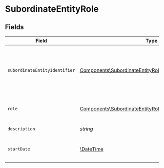 # SubordinateEntityRole


## Fields

| Field                                                                                                                                      | Type                                                                                                                                       | Required                                                                                                                                   | Description                                                                                                                                |
| ------------------------------------------------------------------------------------------------------------------------------------------ | ------------------------------------------------------------------------------------------------------------------------------------------ | ------------------------------------------------------------------------------------------------------------------------------------------ | ------------------------------------------------------------------------------------------------------------------------------------------ |
| `subordinateEntityIdentifier`                                                                                                              | [Components\SubordinateEntityRoleSubordinateEntityIdentifier](../../Models/Components/SubordinateEntityRoleSubordinateEntityIdentifier.md) | :heavy_check_mark:                                                                                                                         | Identyfikator podmiotu podrzędnego.<br/>\| Type \| Value \|<br/>\| --- \| --- \|<br/>\| Nip \| 10 cyfrowy numer NIP \|                     |
| `role`                                                                                                                                     | [Components\SubordinateEntityRoleType](../../Models/Components/SubordinateEntityRoleType.md)                                               | :heavy_check_mark:                                                                                                                         | Typ roli - powiązania z podmiotem nadrzędnym.                                                                                              |
| `description`                                                                                                                              | *string*                                                                                                                                   | :heavy_check_mark:                                                                                                                         | Opis powiązania.                                                                                                                           |
| `startDate`                                                                                                                                | [\DateTime](https://www.php.net/manual/en/class.datetime.php)                                                                              | :heavy_check_mark:                                                                                                                         | Data rozpoczęcia obowiązywania powiązania.                                                                                                 |